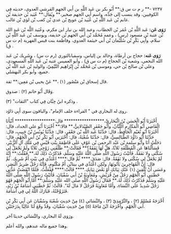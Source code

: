 ٧٢٣٧ -** ر م ت س ق:** أَبُو بكر بن عَبد اللَّهِ بن أَبي الجهم القرشي العدوي، حديثه فِي الكوفيين، وقد ينسب إلى جَدِّه، واسم أَبِي الجهم صخير،** ويُقال:** عُبَيد بْن حذيفة بْن غانم بْن عَبد اللَّهِ بْن عُبَيد بْن عويج بْن عدي بْن كعب بْن لؤي بْن غالب.

**رَوَى عَن:** عَبد اللَّهِ بْن عُمَر بْن الخطاب، وعبد الله بن نيار ابن مكرم، وعُبَيد اللَّه بْن عَبد الله بْن عتبة بْن مسعود (رس) ، وعمه مُحَمَّد بْن أَبي الجهم بْن حذيفة، ويوسف بْن عَبد اللَّهِ بْن سلام، وأَبِي بَكْرٍ بْن سُلَيْمان بْن أَبي خيثمة العدوي، وفاطمة بنت قيس الفهرية (م ت س ق) .

**رَوَى عَنه:** حجاج بن أرطاة، وخالد بن إلياس، وسفيانالثوري (رم ت س) ، وشَرِيك بْن عَبد الله النخعي، وشعبة بْن الحجاج (م ت س ق) ، وأبو العميس عتبة بْن عَبد اللَّهِ المسعودي، وعلي بْن صالح بْن حي، وموسى بْن مُحَمَّد بْن إِبْرَاهِيم التَّيْمِيّ، والوليد بْن عَبد اللَّه بْن جميع، وأبو بكر النهشلي.

قال إسحاق بْن مَنْصُور (١) ،** عَنْ يحيى بْن مَعِين:** ثقة.

وَقَال أَبُو حاتم (٢) : صدوق.

وذكره ابنُ حِبَّان فِي كتاب "الثقات" (٣) .

روى له البخاري في " القراءة خلف الإمام"، والباقون سوى أَبِي دَاوُد.

أَخْبَرَنَا أَبُو الْحَسَنِ بْنُ الْبُخَارِيِّ،****************** قال:****************** أَنْبَأَنَا الْقَاضِي أَبُو الْمَكَارِمِ اللَّبَّانُ، وأَبُو جَعْفَرٍ الصَّيْدَلانِيُّ،** قالا:** أَخْبَرَنَا أَبُو علي الحداد، قال: أَخْبَرَنَا أَبُو نُعَيْمٍ الْحَافِظُ، قال: حَدَّثَنَا عَبد اللَّهِ بْن جَعْفَرٍ، قال: حَدَّثَنَا يُونُسُ بْنُ حَبِيبٍ، قال: حَدَّثَنَا أَبُو دَاوُدَ الطَّيَالِسِيُّ، قال: حَدَّثَنَا شُعْبَةُ، قال: أَخْبَرَنِي أَبُو بَكْرِ بْنُ أَبي الْجَهْمِ، قال: دَخَلْتُ أَنَا وأَبُو سلمة بْن عَبْد الرحمن بْن عَوْفٍ عَلَى فَاطِمَةَ بِنْتِ قَيْسٍ فِي مُلْكِ آلِ الزُّبَيْرِ، فَسَأَلْنَاهَا عَنِ الْمُطَلَّقَةِ ثَلاثًا، هَلْ لَهَا نَفَقَةٌ؟** فَقَالَتْ:** طَلَّقَنِي زَوْجِي ثَلاثًا ولَمْ يَجْعَلْ لِي سُكْنَى ولا نَفَقَةً، فَأَتَيْتُ رَسُولَ اللَّهِ صَلَّى اللَّهُ عَلَيْهِ وسَلَّمَ، فَذَكَرْتُ ذَلِكَ لَهُ،** فَقُلْتُ:** إِنَّهُ لَمْ يَجْعَلْ لِي سُكْنَى ولا نَفَقَةً. قال: صَدَقَ.**** ثُمَّ قال:**** اعْتَدِّي فِي بَيْتِ أُمِّ شَرِيك. ثُمَّ قال: إِنَّ الْمُهَاجِرِينَ يَأْتُونَهَا، ولَكِنِ اعْتَدِّي في بيتابْنِ أُمِّ مَكْتُومٍ، فَإِنَّهُ رَجُلٌ ضَرِيرُ الْبَصَرِ، وعَسَى أَنْ تُلْقِينَ (١) عَنْكِ ثِيَابَكِ أَوْ بَعْضَ ثِيَابِكِ.**** قَالَتْ:**** فَفَعَلْتُ. فَلَمَّا انْقَضَتْ عَدُّتِي خَطَبَنِي أَبُو الْجَهْمِ رَجُلٌ مِنْ قُرَيْشٍ، ومُعَاوِيَةُ بْنُ أَبي سُفْيَانَ، فَأَتَيْتُ رَسُولَ اللَّهِ صَلَّى اللَّهُ عَلَيْهِ وسَلَّمَ فَذَكَرْتُ ذَلِكَ لَهُ،** فَقَالَ رَسُولُ اللَّهِ صلى الله عَلَيْهِ وسَلَّمَ:** أَمَّا أَبُو الْجَهْمِ فَهُوَ رَجُلٌ شَدِيدٌ عَلَى النِّسَاءِ، وأَمَّا مُعَاوِيَةُ فَرَجُلٌ لا مَالَ لَهُ". قَالَتْ: ثُمَّ خَطَبَنِي أُسَامَةُ بْنُ زَيْدٍ، فَتَزَوَّجْتُهُ، فَبَارَكَ اللَّهُ لِي فِي أُسَامَةَ.

أَخْرَجَهُ مُسْلِمٌ (٢) ، والتِّرْمِذِيّ (٣) ، والنَّسَائي (٤) مِنْ حَدِيثِ شُعْبَةَ وسُفْيَانَ عَن أَبِي بَكْرِ بْنِ أَبي الْجَهْمِ. وأَخْرَجَهُ ابْنُ مَاجَهْ (٥) مِنْ حَدِيثِ سُفْيَانَ، وقَدْ وقَعَ لَنَا عَالِيًا بِدَرَجَتَيْنِ.

ورَوَى لَهُ البخاري، والنَّسَائي حديثا آخر.

وهذا جميع ماله عندهم، والله أعلم.